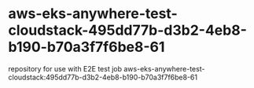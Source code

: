 # aws-eks-anywhere-test-cloudstack-495dd77b-d3b2-4eb8-b190-b70a3f7f6be8-61
repository for use with E2E test job aws-eks-anywhere-test-cloudstack:495dd77b-d3b2-4eb8-b190-b70a3f7f6be8-61

